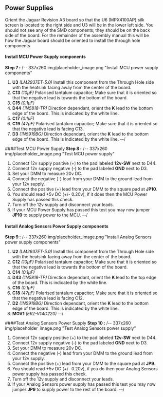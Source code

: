 ## Power Supplies

Orient the Jaguar Revision A3 board so that the U6 (MPX4100AP) silk screen is located to the right side and U3 will be in the lower left side.  You should not see any of the SMD components, they should be on the back side of the board.  For the remainder of the assembly manual this will be how the Jaguar board should be oriented to install the through hole components.

#### Install MCU Power Supply components
**Step 7 :** 
/-- 337x260 img/placeholder_image.png "Install MCU power supply components"

 1. **U3** *(LM2937ET-5.0)* Install this component from the Through Hole side with the heatsink facing away from the center of the board.
 2. **C13** *(10µF)* Polarised tantalum capacitor; Make sure that it is oriented so that the negative lead is towards the bottom of the board.
 3. **C15** *(0.1µF)* 
 4. **D44** *(1N5818-TP)* Direction dependant, orient the **K** lead to the bottom edge of the board. This is indicated by the white line. 
 5. **C17** *(0.1µF)*
 6. **C19** *(47µF)* Polarised tantalum capacitor; Make sure that it is oriented so that the negative lead is facing C13.
 7. **D3** *(1N5919BG)* Direction dependant, orient the **K** lead to the bottom edge of the board. This is indicated by the white line. 
--/

####Test MCU Power Supply
**Step 8 :**
/-- 337x260 img/placeholder_image.png "Test MCU power supply"

 1. Connect 12v supply positive (+) to the pad labeled **12v-SW** next to D44.
 2. Connect 12v supply negative (-) to the pad labeled **GND** next to D3.
 3. Set your DMM to measure 20v DC.
 4. Connect the negative (-) lead from your DMM to the ground lead from your 12v supply.
 5. Connect the positive (+) lead from your DMM to the square pad at **JP10**.
 6. You should read +5v DC (+/- 0.20v), if it does then the MCU Power Supply has passed this check.
 7. Turn off the 12v supply and disconnect your leads.
 8. If your MCU Power Supply has passed this test you may now jumper **JP10** to supply power to the MCU.
--/

#### Install Analog Sensors Power Supply components
**Step 9 :** 
/-- 337x260 img/placeholder_image.png "Install Analog Sensors power supply components"

 1. **U2** *(LM2937ET-5.0)* Install this component from the Through Hole side with the heatsink facing away from the center of the board.
 2. **C12** *(10µF)* Polarised tantalum capacitor; Make sure that it is oriented so that the negative lead is towards the bottom of the board.
 3. **C14** *(0.1µF)* 
 4. **D43** *(1N5818-TP)* Direction dependant, orient the **K** lead to the top edge of the board. This is indicated by the white line. 
 5. **C16** *(0.1µF)*
 6. **C18** *(47µF)* Polarised tantalum capacitor; Make sure that it is oriented so that the negative lead is facing C12.
 7. **D2** *(1N5919BG)* Direction dependant, orient the **K** lead to the bottom edge of the board. This is indicated by the white line. 
 8. **MOV1** *(ERZ-V14D220)* 
--/

####Test Analog Sensors Power Supply
**Step 10 :**
/-- 337x260 img/placeholder_image.png "Test Analog Sensors power supply"

 1. Connect 12v supply positive (+) to the pad labeled **12v-SW** next to D44.
 2. Connect 12v supply negative (-) to the pad labeled **GND** next to D3.
 3. Set your DMM to measure 20v DC.
 4. Connect the negative (-) lead from your DMM to the ground lead from your 12v supply.
 5. Connect the positive (+) lead from your DMM to the square pad at **JP9**.
 6. You should read +5v DC (+/- 0.20v), if you do then your Analog Sensors power supply has passed this check.
 7. Turn off the 12v supply and disconnect your leads.
 8. If your Analog Sensors power supply has passed this test you may now jumper **JP9** to supply power to the rest of the board.
--/
